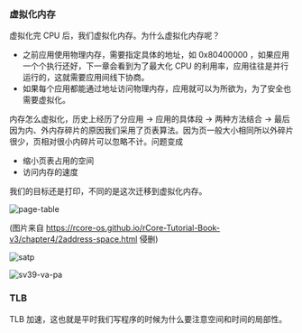### 虚拟化内存

虚拟化完 CPU 后，我们虚拟化内存。为什么虚拟化内存呢？

- 之前应用使用物理内存，需要指定具体的地址，如 0x80400000 ，如果应用一个个执行还好，下一章会看到为了最大化 CPU 的利用率，应用往往是并行运行的，这就需要应用间线下协商。
- 如果每个应用都能通过地址访问物理内存，应用就可以为所欲为，为了安全也需要虚拟化。

内存怎么虚拟化，历史上经历了分应用 -> 应用的具体段 -> 两种方法结合 -> 最后因为内、外内存碎片的原因我们采用了页表算法。因为页一般大小相同所以外碎片很少，页相对很小内碎片可以忽略不计。问题变成

- 缩小页表占用的空间
- 访问内存的速度

我们的目标还是打印，不同的是这次迁移到虚拟化内存。

![page-table](https://tva1.sinaimg.cn/large/008i3skNgy1gv0q8e7ab4j60us0hyjtz02.jpg)

(图片来自 https://rcore-os.github.io/rCore-Tutorial-Book-v3/chapter4/2address-space.html 侵删)

![satp](https://tva1.sinaimg.cn/large/008i3skNly1gv0rz604gyj60y305hwf402.jpg)



![sv39-va-pa](https://tva1.sinaimg.cn/large/008i3skNly1gv0s4n28w0j60sh084dgd02.jpg)



### TLB

TLB 加速，这也就是平时我们写程序的时候为什么要注意空间和时间的局部性。